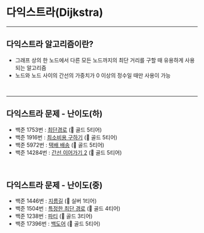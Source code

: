# 다익스트라(Dijkstra)

---
## 다익스트라 알고리즘이란?
* 그래프 상의 한 노드에서 다른 모든 노드까지의 최단 거리를 구할 때 유용하게 사용되는 알고리즘
* 노드와 노드 사이의 간선의 가중치가 0 이상의 정수일 때만 사용이 가능
</br>

---
## 다익스트라 문제 - 난이도(하)
* 백준 1753번 : [최단경로](https://www.acmicpc.net/problem/1753) (🥇 골드 5티어)
* 백준 1916번 : [최소비용 구하기](https://www.acmicpc.net/problem/1916) (🥇 골드 5티어)
* 백준 5972번 : [택배 배송](https://www.acmicpc.net/problem/5972) (🥇 골드 5티어)
* 백준 14284번 : [간선 이어가기 2](https://www.acmicpc.net/problem/14284) (🥇 골드 5티어)
</br>

## 다익스트라 문제 - 난이도(중)
* 백준 1446번 : [지름길](https://www.acmicpc.net/problem/1446) (🥈 실버 1티어)
* 백준 1504번 : [특정한 최단 경로](https://www.acmicpc.net/problem/1504) (🥇 골드 4티어)
* 백준 1238번 : [파티](https://www.acmicpc.net/problem/1238) (🥇 골드 3티어)
* 백준 17396번 : [백도어](https://www.acmicpc.net/problem/17396) (🥇 골드 5티어)
</br>
